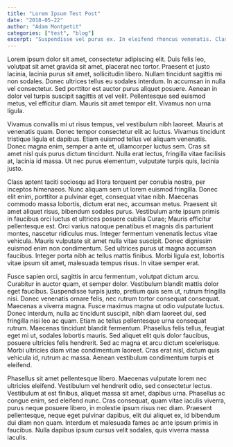```yaml
---
title: "Lorem Ipsum Test Post"
date: "2018-05-22"
author: "Adam Montpetit"
categories: ["test", "blog"]
excerpt: "Suspendisse vel purus ex. In eleifend rhoncus venenatis. Class aptent taciti sociosqu ad litora torquent per conubia nostra, per inceptos himenaeos. Etiam sed erat nisl. Proin eget eleifend dolor, quis pellentesque felis. Aliquam vitae risus sapien. Fusce rhoncus odio nec mollis blandit. Nullam maximus vitae turpis quis faucibus. Cras aliquet interdum tincidunt. Nunc vitae malesuada mi. Etiam feugiat nisl ligula, suscipit aliquet arcu dapibus ac. In varius vel justo non viverra."
---
```

Lorem ipsum dolor sit amet, consectetur adipiscing elit. Duis felis leo, volutpat sit amet gravida sit amet, placerat nec tortor. Praesent et justo lacinia, lacinia purus sit amet, sollicitudin libero. Nullam tincidunt sagittis mi non sodales. Donec ultrices tellus eu sodales interdum. In accumsan in nulla vel consectetur. Sed porttitor est auctor purus aliquet posuere. Aenean in dolor vel turpis suscipit sagittis at vel velit. Pellentesque sed euismod metus, vel efficitur diam. Mauris sit amet tempor elit. Vivamus non urna ligula.

Vivamus convallis mi ut risus tempus, vel vestibulum nibh laoreet. Mauris at venenatis quam. Donec tempor consectetur elit ac luctus. Vivamus tincidunt tristique ligula et dapibus. Etiam euismod tellus vel aliquam venenatis. Donec magna enim, semper a ante et, ullamcorper luctus sem. Cras sit amet nisl quis purus dictum tincidunt. Nulla erat lectus, fringilla vitae facilisis at, lacinia id massa. Ut nec purus elementum, vulputate turpis quis, lacinia justo.

Class aptent taciti sociosqu ad litora torquent per conubia nostra, per inceptos himenaeos. Nunc aliquam sem ut lorem euismod fringilla. Donec elit enim, porttitor a pulvinar eget, consequat vitae nibh. Maecenas commodo massa lobortis, dictum erat nec, accumsan metus. Praesent sit amet aliquet risus, bibendum sodales purus. Vestibulum ante ipsum primis in faucibus orci luctus et ultrices posuere cubilia Curae; Mauris efficitur pellentesque est. Orci varius natoque penatibus et magnis dis parturient montes, nascetur ridiculus mus. Integer fermentum venenatis lectus vitae vehicula. Mauris vulputate sit amet nulla vitae suscipit. Donec dignissim euismod enim non condimentum. Sed ultrices purus ut magna accumsan faucibus. Integer porta nibh ac tellus mattis finibus. Morbi ligula est, lobortis vitae ipsum sit amet, malesuada tempus risus. In vitae semper erat.

Fusce sapien orci, sagittis in arcu fermentum, volutpat dictum arcu. Curabitur in auctor quam, et semper dolor. Vestibulum blandit mattis dolor eget faucibus. Suspendisse turpis justo, pretium quis sem ut, rutrum fringilla nisi. Donec venenatis ornare felis, nec rutrum tortor consequat consequat. Maecenas a viverra magna. Fusce maximus magna ut odio vulputate luctus. Donec interdum, nulla ac tincidunt suscipit, nibh diam laoreet dui, sed fringilla nisi leo ac quam. Etiam ac tellus pellentesque urna consequat rutrum. Maecenas tincidunt blandit fermentum. Phasellus felis tellus, feugiat eget mi ut, sodales lobortis mauris. Sed aliquet elit quis dolor faucibus, posuere ultricies felis hendrerit. Sed ac magna et arcu dictum scelerisque. Morbi ultricies diam vitae condimentum laoreet. Cras erat nisl, dictum quis vehicula id, rutrum ac massa. Aenean vestibulum condimentum turpis et eleifend.

Phasellus sit amet pellentesque libero. Maecenas vulputate lorem nec ultricies eleifend. Vestibulum vel hendrerit odio, sed consectetur lectus. Vestibulum at est finibus, aliquet massa sit amet, dapibus urna. Phasellus ac congue enim, sed eleifend nunc. Cras consequat, quam vitae iaculis viverra, purus neque posuere libero, in molestie ipsum risus nec diam. Praesent pellentesque, neque eget pulvinar dapibus, elit dui aliquet ex, id bibendum dui diam non quam. Interdum et malesuada fames ac ante ipsum primis in faucibus. Nulla dapibus ipsum cursus velit sodales, quis viverra massa iaculis.